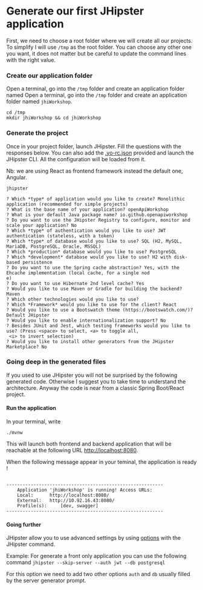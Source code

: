 # Generate our first JHipster application
First, we need to choose a root folder where we will create all our projects.
To simplify I will use `/tmp` as the root folder. You can choose any other one you want, it does not matter
but be careful to update the command lines with the right value.

### Create our application folder
Open a terminal, go into the `/tmp` folder and create an application folder named Open a terminal, go into the `/tmp` 
folder and create an application folder named `jhiWorkshop`.

```
cd /tmp
mkdir jhiWorkshop && cd jhiWorkshop
 ```
 
 ### Generate the project
 Once in your project folder, launch JHipster. Fill the questions with the responses below.
 You can also add the [.yo-rc.json](https://github.com/avdev4j/workshop-introduction-JHipster/blob/master/resources/.yo-rc.json) 
 provided and launch the JHipster CLI. All the configuration will be loaded from it.
 
 Nb: we are using React as frontend framework instead the default one, Angular.
 
 ```
jhipster
 ```
 
 ```
 ? Which *type* of application would you like to create? Monolithic application (recommended for simple projects)
 ? What is the base name of your application? openApiWorkshop
 ? What is your default Java package name? io.github.openapiworkshop
 ? Do you want to use the JHipster Registry to configure, monitor and scale your application? No
 ? Which *type* of authentication would you like to use? JWT authentication (stateless, with a token)
 ? Which *type* of database would you like to use? SQL (H2, MySQL, MariaDB, PostgreSQL, Oracle, MSSQL)
 ? Which *production* database would you like to use? PostgreSQL
 ? Which *development* database would you like to use? H2 with disk-based persistence
 ? Do you want to use the Spring cache abstraction? Yes, with the Ehcache implementation (local cache, for a single nod
 e)
 ? Do you want to use Hibernate 2nd level cache? Yes
 ? Would you like to use Maven or Gradle for building the backend? Maven
 ? Which other technologies would you like to use?
 ? Which *Framework* would you like to use for the client? React
 ? Would you like to use a Bootswatch theme (https://bootswatch.com/)? Default JHipster
 ? Would you like to enable internationalization support? No
 ? Besides JUnit and Jest, which testing frameworks would you like to use? (Press <space> to select, <a> to toggle all,
  <i> to invert selection)
 ? Would you like to install other generators from the JHipster Marketplace? No
 ```
 

 ### Going deep in the generated files
 If you used to use JHipster you will not be surprised by the following generated code. Otherwise 
 I suggest you to take time to understand the architecture.
 Anyway the code is near from a classic Spring Boot/React project.


#### Run the application
In your terminal, write
``` 
./mvnw
```

This will launch both frontend and backend application that will be reachable at the following URL [http://localhost:8080](http://localhost:8080).

When the following message appear in your teminal, the application is ready !

```

----------------------------------------------------------
	Application 'jhiWorkshop' is running! Access URLs:
	Local: 		http://localhost:8080/
	External: 	http://10.92.16.43:8080/
	Profile(s): 	[dev, swagger]
----------------------------------------------------------

```

#### Going further
JHipster allow you to use advanced settings by using [options](https://www.jhipster.tech/creating-an-app/#3) with the JHipster command.

Example:
For generate a front only application you can use the following command
`jhipster --skip-server --auth jwt --db postgresql`

For this option we need to add two other options `auth` and `db` usually filled by the server generator prompt.
